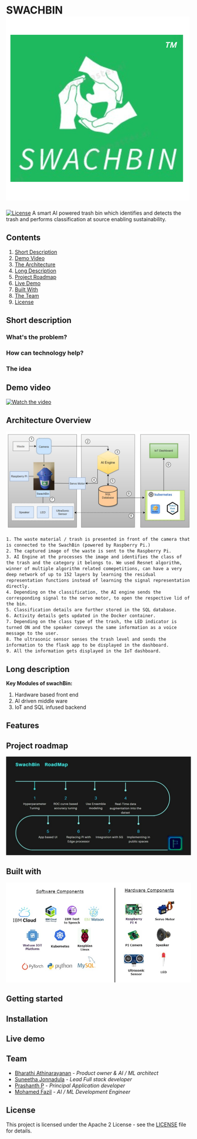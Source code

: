 # SWACHBIN ![Logo](./images/swachBinLogo.png)
[![License](https://img.shields.io/badge/License-Apache2-blue.svg)](https://www.apache.org/licenses/LICENSE-2.0)
A smart AI powered trash bin which identifies and detects the trash and performs classification at source enabling sustainability.

  ## Contents

1. [Short Description](#short-description)
1. [Demo Video](#demo-video)
1. [The Architecture](#architecture-overview)
1. [Long Description](#long-description)
1. [Project Roadmap](#project-roadmap)
1. [Live Demo](#live-demo)
1. [Built With](#built-with)
1. [The Team](#team)
1. [License](#license)


## Short description 

### What's the problem?


### How can technology help?

### The idea

## Demo video

[![Watch the video](./images/swachbin_Video_preview_image.jpg)](https://www.youtube.com/)

## Architecture Overview

![Architecture](./images/swachbin_architecture.jpeg)

    1. The waste material / trash is presented in front of the camera that is connected to the SwachBin (powered by Raspberry Pi.)
    2. The captured image of the waste is sent to the Raspberry Pi.
    3. AI Engine at the processes the image and identifies the class of the trash and the category it belongs to. We used Resnet algorithm, winner of multiple algorithm related comepetitions, can have a very deep network of up to 152 layers by learning the residual representation functions instead of learning the signal representation directly.
    4. Depending on the classification, the AI engine sends the corresponding signal to the servo motor, to open the respective lid of the bin.
    5. Classification details are further stored in the SQL database. 
    6. Activity details gets updated in the Docker container.
    7. Depending on the class type of the trash, the LED indicator is turned ON and the speaker conveys the same information as a voice message to the user.
    8. The ultrasonic sensor senses the trash level and sends the information to the flask app to be displayed in the dashboard.
    9. All the information gets displayed in the IoT dashboard.
## Long description
**Key Modules of swachBin:**
1. Hardware based front end
2. AI driven middle ware
3. IoT and SQL infused backend

## Features

## Project roadmap

![Roadmap](./images/swachBin_Roadmap.jpg)

## Built with
![Techonology](./images/tech_logos.jpg)

## Getting started



## Installation


## Live demo 


## Team
- [Bharathi Athinarayanan](https://github.com/rathisoft) - _Product owner & AI / ML architect_ 
- [Suneetha Jonnadula](https://github.com/Sunivihaan) - _Lead Full stack developer_
- [Prashanth P](https://github.com/Prashanthp) - _Principal Application developer_
- [Mohamed Fazil](https://github.com) - _AI / ML Development Engineer_

## License
This project is licensed under the Apache 2 License - see the [LICENSE](LICENSE) file for details.

